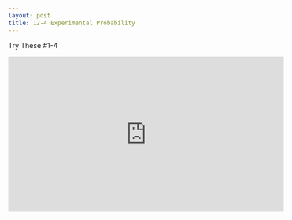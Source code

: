 ```yaml
---
layout: post
title: 12-4 Experimental Probability
---
```

Try These #1-4
<iframe width="560" height="315" src="https://www.youtube.com/embed/6FtSEJkVjKM" frameborder="0" allow="autoplay; encrypted-media" allowfullscreen></iframe>
